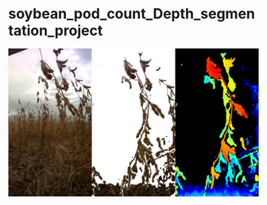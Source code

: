 # soybean_pod_count_Depth_segmentation_project

[![Jithin GitHub banner](mouseRGB.png)](https://github.com/jithin8mathew/soybean_pod_count_Depth_segmenation_project)
